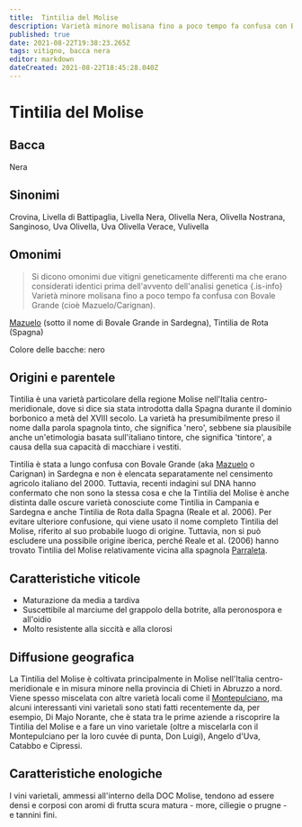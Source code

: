 ```yaml
---
title:  Tintilia del Molise
description: Varietà minore molisana fino a poco tempo fa confusa con Bovale Grande (cioè Mazuelo/Carignan)
published: true
date: 2021-08-22T19:38:23.265Z
tags: vitigno, bacca nera
editor: markdown
dateCreated: 2021-08-22T18:45:28.040Z
---
```


# Tintilia del Molise

## Bacca
Nera

## Sinonimi
 Crovina, Livella di Battipaglia, Livella Nera, Olivella Nera, Olivella Nostrana, Sanginoso, Uva Olivella, Uva Olivella Verace, Vulivella

## Omonimi
> Si dicono omonimi due vitigni geneticamente differenti ma che erano considerati identici prima dell'avvento dell'analisi genetica
{.is-info}
Varietà minore molisana fino a poco tempo fa confusa con Bovale Grande (cioè Mazuelo/Carignan).

[Mazuelo](/vitigni/bacca-nera/mazuelo) (sotto il nome di Bovale Grande in Sardegna), Tintilia de Rota (Spagna)

Colore delle bacche: nero

## Origini e parentele

Tintilia è una varietà particolare della regione Molise nell'Italia centro-meridionale, dove si dice sia stata introdotta dalla Spagna durante il dominio borbonico a metà del XVIII secolo. La varietà ha presumibilmente preso il nome dalla parola spagnola tinto, che significa 'nero', sebbene sia plausibile anche un'etimologia basata sull'italiano tintore, che significa 'tintore', a causa della sua capacità di macchiare i vestiti.

Tintilia è stata a lungo confusa con Bovale Grande (aka [Mazuelo](/vitigni/bacca-nera/mazuelo) o Carignan) in Sardegna e non è elencata separatamente nel censimento agricolo italiano del 2000. Tuttavia, recenti indagini sul DNA hanno confermato che non sono la stessa cosa e che la Tintilia del Molise è anche distinta dalle oscure varietà conosciute come Tintilia in Campania e Sardegna e anche Tintilia de Rota dalla Spagna (Reale et al. 2006). Per evitare ulteriore confusione, qui viene usato il nome completo Tintilia del Molise, riferito al suo probabile luogo di origine. Tuttavia, non si può escludere una possibile origine iberica, perché Reale et al. (2006) hanno trovato Tintilia del Molise relativamente vicina alla spagnola [Parraleta](/vitigni/bacca-nera/parraleta).

## Caratteristiche viticole

- Maturazione da media a tardiva
- Suscettibile al marciume del grappolo della botrite, alla peronospora e all'oidio
- Molto resistente alla siccità e alla clorosi

## Diffusione geografica

La Tintilia del Molise è coltivata principalmente in Molise nell'Italia centro-meridionale e in misura minore nella provincia di Chieti in Abruzzo a nord. Viene spesso miscelata con altre varietà locali come il [Montepulciano](/vitigni/bacca-nera/montepulciano), ma alcuni interessanti vini varietali sono stati fatti recentemente da, per esempio, Di Majo Norante, che è stata tra le prime aziende a riscoprire la Tintilia del Molise e a fare un vino varietale (oltre a miscelarla con il Montepulciano per la loro cuvée di punta, Don Luigi), Angelo d'Uva, Catabbo e Cipressi. 

## Caratteristiche enologiche
I vini varietali, ammessi all'interno della DOC Molise, tendono ad essere densi e corposi con aromi di frutta scura matura - more, ciliegie o prugne - e tannini fini.

